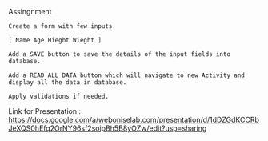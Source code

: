 Assingnment 

    Create a form with few inputs.
    
    [ Name Age Hieght Wieght ]
    
    Add a SAVE button to save the details of the input fields into database.
    
    Add a READ ALL DATA button which will navigate to new Activity and display all the data in database.
    
    Apply validations if needed.
    


Link for Presentation :
https://docs.google.com/a/weboniselab.com/presentation/d/1dDZGdKCCRbJeXQS0hEfq2OrNY96sf2soipBh5B8yOZw/edit?usp=sharing
